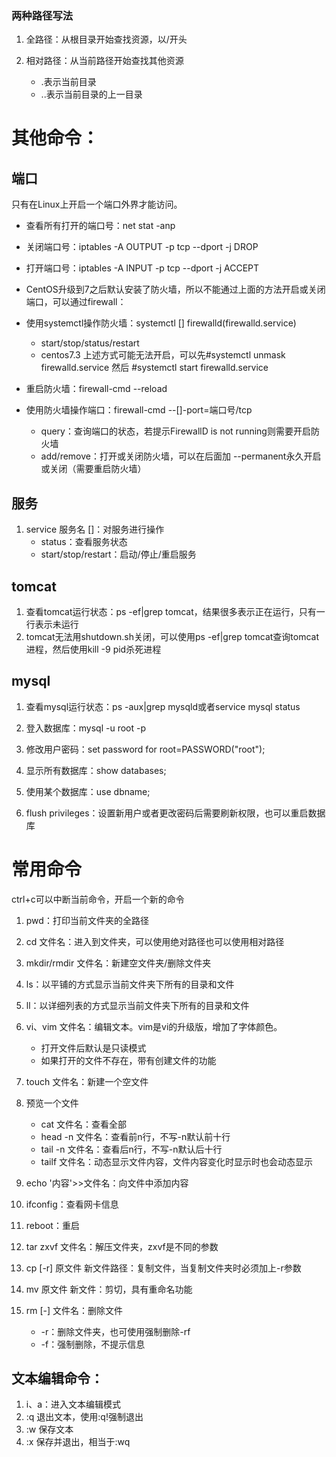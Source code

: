 ### 两种路径写法
1. 全路径：从根目录开始查找资源，以/开头

2. 相对路径：从当前路径开始查找其他资源
    * .表示当前目录
    * ..表示当前目录的上一目录


# 其他命令：
## 端口
只有在Linux上开启一个端口外界才能访问。
* 查看所有打开的端口号：net stat -anp
* 关闭端口号：iptables -A OUTPUT -p tcp --dport -j DROP
* 打开端口号：iptables -A INPUT -p tcp --dport -j ACCEPT

* CentOS升级到7之后默认安装了防火墙，所以不能通过上面的方法开启或关闭端口，可以通过firewall：
* 使用systemctl操作防火墙：systemctl [] firewalld(firewalld.service)
    * start/stop/status/restart
    * centos7.3 上述方式可能无法开启，可以先#systemctl unmask firewalld.service 然后 #systemctl start firewalld.service
* 重启防火墙：firewall-cmd --reload    
* 使用防火墙操作端口：firewall-cmd --[]-port=端口号/tcp
    * query：查询端口的状态，若提示FirewallD is not running则需要开启防火墙
    * add/remove：打开或关闭防火墙，可以在后面加 --permanent永久开启或关闭（需要重启防火墙）
## 服务
1. service 服务名 []：对服务进行操作
    * status：查看服务状态
    * start/stop/restart：启动/停止/重启服务

## tomcat
1. 查看tomcat运行状态：ps -ef|grep tomcat，结果很多表示正在运行，只有一行表示未运行
2. tomcat无法用shutdown.sh关闭，可以使用ps -ef|grep tomcat查询tomcat进程，然后使用kill -9 pid杀死进程

## mysql
1. 查看mysql运行状态：ps -aux|grep mysqld或者service mysql status

1. 登入数据库：mysql -u root -p
2. 修改用户密码：set password for root=PASSWORD("root");
3. 显示所有数据库：show databases;
4. 使用某个数据库：use dbname;
5. flush privileges：设置新用户或者更改密码后需要刷新权限，也可以重启数据库




# 常用命令
ctrl+c可以中断当前命令，开启一个新的命令
1. pwd：打印当前文件夹的全路径

2. cd 文件名：进入到文件夹，可以使用绝对路径也可以使用相对路径
3. mkdir/rmdir 文件名：新建空文件夹/删除文件夹
4. ls：以平铺的方式显示当前文件夹下所有的目录和文件
5. ll：以详细列表的方式显示当前文件夹下所有的目录和文件
6. vi、vim 文件名：编辑文本。vim是vi的升级版，增加了字体颜色。
    * 打开文件后默认是只读模式
    * 如果打开的文件不存在，带有创建文件的功能
7. touch 文件名：新建一个空文件
8. 预览一个文件
    * cat 文件名：查看全部
    * head -n 文件名：查看前n行，不写-n默认前十行
    * tail -n 文件名：查看后n行，不写-n默认后十行
    * tailf 文件名：动态显示文件内容，文件内容变化时显示时也会动态显示
9. echo '内容'>>文件名：向文件中添加内容
11. ifconfig：查看网卡信息
12. reboot：重启
13. tar zxvf 文件名：解压文件夹，zxvf是不同的参数
14. cp [-r] 原文件 新文件路径：复制文件，当复制文件夹时必须加上-r参数
15. mv 原文件 新文件：剪切，具有重命名功能
16. rm [-] 文件名：删除文件
    * -r：删除文件夹，也可使用强制删除-rf
    * -f：强制删除，不提示信息


## 文本编辑命令：
1. i、a：进入文本编辑模式
2. :q  退出文本，使用:q!强制退出
3. :w  保存文本
4. :x  保存并退出，相当于:wq
